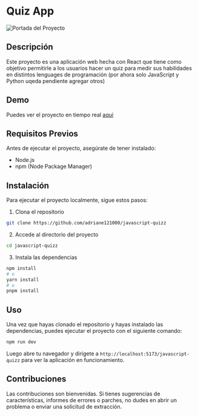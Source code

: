 # Quiz App

![Portada del Proyecto](https://adriane121000.github.io/portfolio/quiz-app.jpg)

## Descripción

Este proyecto es una aplicación web hecha con React que tiene como objetivo permitirle a los usuarios hacer un quiz para medir sus habilidades en distintos lenguages de programación (por ahora solo JavaScript y Python uqeda pendiente agregar otros)

## Demo

Puedes ver el proyecto en tiempo real [aquí](https://adriane121000.github.io/javascript-quizz)

## Requisitos Previos

Antes de ejecutar el proyecto, asegúrate de tener instalado:

- Node.js
- npm (Node Package Manager)

## Instalación

Para ejecutar el proyecto localmente, sigue estos pasos:

1. Clona el repositorio

```bash
git clone https://github.com/adriane121000/javascript-quizz
```

2. Accede al directorio del proyecto

```bash
cd javascript-quizz
```

3. Instala las dependencias

```bash
npm install
# o
yarn install
# o
pnpm install
```

## Uso

Una vez que hayas clonado el repositorio y hayas instalado las dependencias, puedes ejecutar el proyecto con el siguiente comando:

```bash
npm run dev
```

Luego abre tu navegador y dirígete a `http://localhost:5173/javascript-quizz` para ver la aplicación en funcionamiento.

## Contribuciones

Las contribuciones son bienvenidas. Si tienes sugerencias de características, informes de errores o parches, no dudes en abrir un problema o enviar una solicitud de extracción.
